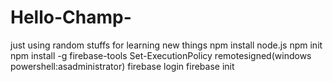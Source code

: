 # Hello-Champ-
just using random stuffs for learning new things
npm install node.js
npm init
npm install -g firebase-tools
Set-ExecutionPolicy remotesigned(windows powershell:asadministrator)
firebase login
firebase init
